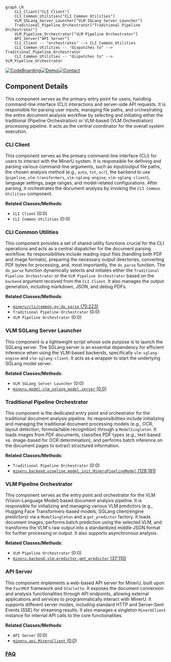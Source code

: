 ```mermaid
graph LR
    CLI_Client["CLI Client"]
    CLI_Common_Utilities["CLI Common Utilities"]
    VLM_SGLang_Server_Launcher["VLM SGLang Server Launcher"]
    Traditional_Pipeline_Orchestrator["Traditional Pipeline Orchestrator"]
    VLM_Pipeline_Orchestrator["VLM Pipeline Orchestrator"]
    API_Server["API Server"]
    CLI_Client -- "orchestrates" --> CLI_Common_Utilities
    CLI_Common_Utilities -- "dispatches to" --> Traditional_Pipeline_Orchestrator
    CLI_Common_Utilities -- "dispatches to" --> VLM_Pipeline_Orchestrator
```
[![CodeBoarding](https://img.shields.io/badge/Generated%20by-CodeBoarding-9cf?style=flat-square)](https://github.com/CodeBoarding/GeneratedOnBoardings)[![Demo](https://img.shields.io/badge/Try%20our-Demo-blue?style=flat-square)](https://www.codeboarding.org/demo)[![Contact](https://img.shields.io/badge/Contact%20us%20-%20contact@codeboarding.org-lightgrey?style=flat-square)](mailto:contact@codeboarding.org)

## Component Details

This component serves as the primary entry point for users, handling command-line interface (CLI) interactions and server-side API requests. It is responsible for parsing user inputs, managing file paths, and orchestrating the entire document analysis workflow by selecting and initiating either the traditional (Pipeline Orchestration) or VLM-based (VLM Orchestration) processing pipeline. It acts as the central coordinator for the overall system execution.

### CLI Client
This component serves as the primary command-line interface (CLI) for users to interact with the MinerU system. It is responsible for defining and parsing various command-line arguments, such as input/output file paths, the chosen analysis method (e.g., `auto`, `txt`, `ocr`), the backend to use (`pipeline`, `vlm-transformers`, `vlm-sglang-engine`, `vlm-sglang-client`), language settings, page ranges, and model-related configurations. After parsing, it orchestrates the document analysis by invoking the `CLI Common Utilities` component.


**Related Classes/Methods**:

- `CLI Client` (0:0)
- `CLI Common Utilities` (0:0)


### CLI Common Utilities
This component provides a set of shared utility functions crucial for the CLI operations and acts as a central dispatcher for the document parsing workflow. Its responsibilities include reading input files (handling both PDF and image formats), preparing the necessary output directories, converting PDF bytes for processing, and, most importantly, the `do_parse` function. The `do_parse` function dynamically selects and initiates either the `Traditional Pipeline Orchestrator` or the `VLM Pipeline Orchestrator` based on the `backend` argument received from the `CLI Client`. It also manages the output generation, including markdown, JSON, and debug PDFs.


**Related Classes/Methods**:

- <a href="https://github.com/opendatalab/MinerU/blob/master/mineru/cli/common.py#L75-L223" target="_blank" rel="noopener noreferrer">`mineru/cli/common.py:do_parse` (75:223)</a>
- `Traditional Pipeline Orchestrator` (0:0)
- `VLM Pipeline Orchestrator` (0:0)


### VLM SGLang Server Launcher
This component is a lightweight script whose sole purpose is to launch the SGLang server. The SGLang server is an essential dependency for efficient inference when using the VLM-based backends, specifically `vlm-sglang-engine` and `vlm-sglang-client`. It acts as a wrapper to start the underlying SGLang model server.


**Related Classes/Methods**:

- `VLM SGLang Server Launcher` (0:0)
- <a href="https://github.com/opendatalab/MinerU/blob/master/mineru/model/vlm_sglang_model/server.py#L0-L0" target="_blank" rel="noopener noreferrer">`mineru.model.vlm_sglang_model.server` (0:0)</a>


### Traditional Pipeline Orchestrator
This component is the dedicated entry point and orchestrator for the traditional document analysis pipeline. Its responsibilities include initializing and managing the traditional document processing models (e.g., OCR, layout detection, formula/table recognition) through a `ModelSingleton`. It loads images from PDF documents, classifies PDF types (e.g., text-based vs. image-based for OCR determination), and performs batch inference on the document pages to extract structured information.


**Related Classes/Methods**:

- `Traditional Pipeline Orchestrator` (0:0)
- <a href="https://github.com/opendatalab/MinerU/blob/master/mineru/backend/pipeline/model_init.py#L128-L181" target="_blank" rel="noopener noreferrer">`mineru.backend.pipeline.model_init.MineruPipelineModel` (128:181)</a>


### VLM Pipeline Orchestrator
This component serves as the entry point and orchestrator for the VLM (Vision-Language Model) based document analysis pipeline. It is responsible for initializing and managing various VLM predictors (e.g., Hugging Face Transformers-based models, SGLang client/engine predictors) via a `ModelSingleton` and a `get_predictor` factory. It loads document images, performs batch prediction using the selected VLM, and transforms the VLM's raw output into a standardized middle JSON format for further processing or output. It also supports asynchronous analysis.


**Related Classes/Methods**:

- `VLM Pipeline Orchestrator` (0:0)
- <a href="https://github.com/opendatalab/MinerU/blob/master/mineru/backend/vlm/predictor.py#L37-L110" target="_blank" rel="noopener noreferrer">`mineru.backend.vlm.predictor.get_predictor` (37:110)</a>


### API Server
This component implements a web-based API server for MinerU, built upon the `FastMCP` framework and `Starlette`. It exposes the document conversion and analysis functionalities through API endpoints, allowing external applications and services to programmatically interact with MinerU. It supports different server modes, including standard HTTP and Server-Sent Events (SSE) for streaming results. It also manages a singleton `MinerUClient` instance for internal API calls to the core functionalities.


**Related Classes/Methods**:

- `API Server` (0:0)
- <a href="https://github.com/opendatalab/MinerU/blob/master/projects/mcp/src/mineru/api.py#L0-L0" target="_blank" rel="noopener noreferrer">`mineru.api.MineruClient` (0:0)</a>




### [FAQ](https://github.com/CodeBoarding/GeneratedOnBoardings/tree/main?tab=readme-ov-file#faq)